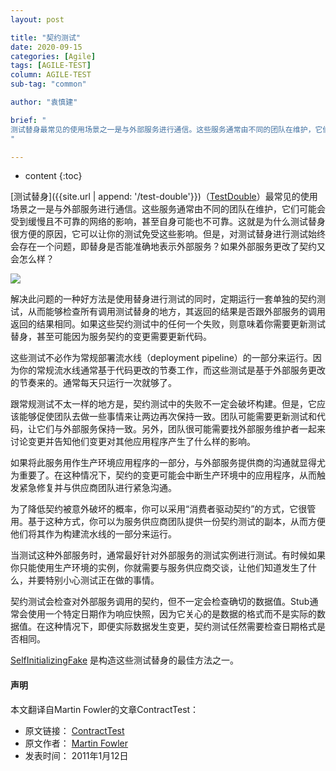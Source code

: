 ```yaml
---
layout: post

title: "契约测试"
date: 2020-09-15
categories: [Agile]
tags: [AGILE-TEST]
column: AGILE-TEST
sub-tag: "common"

author: "袁慎建"

brief: "
测试替身最常见的使用场景之一是与外部服务进行通信。这些服务通常由不同的团队在维护，它们可能会受到缓慢且不可靠的网络的影响，甚至自身可能也不可靠。这就是为什么测试替身很方便的原因，它可以让你的测试免受这些影响。但是，对测试替身进行测试始终会存在一个问题，即替身是否能准确地表示外部服务？如果外部服务更改了契约又会怎么样？
"

---
```


* content
{:toc}


[测试替身]({{site.url | append: '/test-double'}})（[TestDouble](https://martinfowler.com/bliki/TestDouble.html)）最常见的使用场景之一是与外部服务进行通信。这些服务通常由不同的团队在维护，它们可能会受到缓慢且不可靠的网络的影响，甚至自身可能也不可靠。这就是为什么测试替身很方便的原因，它可以让你的测试免受这些影响。但是，对测试替身进行测试始终会存在一个问题，即替身是否能准确地表示外部服务？如果外部服务更改了契约又会怎么样？

![](https://martinfowler.com/bliki/images/contractTest/sketch.png)

解决此问题的一种好方法是使用替身进行测试的同时，定期运行一套单独的契约测试，从而能够检查所有调用测试替身的地方，其返回的结果是否跟外部服务的调用返回的结果相同。如果这些契约测试中的任何一个失败，则意味着你需要更新测试替身，甚至可能因为服务契约的变更需要更新代码。

这些测试不必作为常规部署流水线（deployment pipeline）的一部分来运行。因为你的常规流水线通常基于代码更改的节奏工作，而这些测试是基于外部服务更改的节奏来的。通常每天只运行一次就够了。

跟常规测试不太一样的地方是，契约测试中的失败不一定会破坏构建。但是，它应该能够促使团队去做一些事情来让两边再次保持一致。团队可能需要更新测试和代码，让它们与外部服务保持一致。另外，团队很可能需要找外部服务维护者一起来讨论变更并告知他们变更对其他应用程序产生了什么样的影响。

如果将此服务用作生产环境应用程序的一部分，与外部服务提供商的沟通就显得尤为重要了。在这种情况下，契约的变更可能会中断生产环境中的应用程序，从而触发紧急修复并与供应商团队进行紧急沟通。

为了降低契约被意外破坏的概率，你可以采用“消费者驱动契约”的方式，它很管用。基于这种方式，你可以为服务供应商团队提供一份契约测试的副本，从而方便他们将其作为构建流水线的一部分来运行。

当测试这种外部服务时，通常最好针对外部服务的测试实例进行测试。有时候如果你只能使用生产环境的实例，你就需要与服务供应商交谈，让他们知道发生了什么，并要特别小心测试正在做的事情。


契约测试会检查对外部服务调用的契约，但不一定会检查确切的数据值。Stub通常会使用一个特定日期作为响应快照，因为它关心的是数据的格式而不是实际的数据值。在这种情况下，即便实际数据发生变更，契约测试任然需要检查日期格式是否相同。


[SelfInitializingFake](https://martinfowler.com/bliki/SelfInitializingFake.html)
是构造这些测试替身的最佳方法之一。


#### 声明
本文翻译自Martin Fowler的文章ContractTest：

- 原文链接： [ContractTest](https://martinfowler.com/bliki/ContractTest.html)
- 原文作者： [Martin Fowler](https://martinfowler.com/)
- 发表时间： 2011年1月12日

